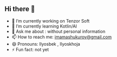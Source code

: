 ## Hi there 👋





- 🔭 I’m currently working on Tenzor Soft
- 🌱 I’m currently learning Kotlin/AI
- 💬 Ask me about : without personal information
- 📫 How to reach me: imamashukurov@gmail.com
- 😄 Pronouns: Ilyosbek , Ilyoskhoja
- ⚡ Fun fact: not yet 

